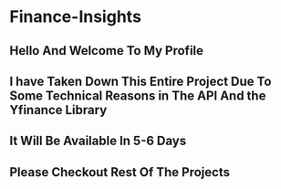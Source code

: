 # Finance-Insights
## Hello And Welcome To My Profile
## I have Taken Down This Entire Project Due To Some Technical Reasons in The API And the Yfinance Library
## It Will Be Available In 5-6 Days
## Please Checkout Rest Of The Projects

